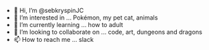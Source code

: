 - 👋 Hi, I’m @sebkryspinJC
- 👀 I’m interested in ... Pokémon, my pet cat, animals
- 🌱 I’m currently learning ... how to adult
- 💞️ I’m looking to collaborate on ... code, art, dungeons and dragons
- 📫 How to reach me ... slack 

<!---
sebkryspinJC/sebkryspinJC is a ✨ special ✨ repository because its `README.md` (this file) appears on your GitHub profile.
You can click the Preview link to take a look at your changes.
--->
